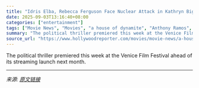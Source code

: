 ```yaml
---
title: "Idris Elba, Rebecca Ferguson Face Nuclear Attack in Kathryn Bigelow’s ‘A House of Dynamite’ Trailer"
date: 2025-09-03T13:16:40+08:00
categories: ["entertainment"]
tags: ["Movie News", "Movies", "a house of dynamite", "Anthony Ramos", "Greta Lee", "Idris Elba", "Jason Clarke", "Kathryn Bigelow", "Netflix", "Noah Oppenheim", "Rebecca Ferguson", "trailer", "Venice Film Festival"]
summary: "The political thriller premiered this week at the Venice Film Festival ahead of its streaming launch next month."
source_url: "https://www.hollywoodreporter.com/movies/movie-news/a-house-of-dynamite-trailer-kathryn-bigelow-netflix-1236359828/"
---
```


The political thriller premiered this week at the Venice Film Festival ahead of its streaming launch next month.

---

*来源: [原文链接](https://www.hollywoodreporter.com/movies/movie-news/a-house-of-dynamite-trailer-kathryn-bigelow-netflix-1236359828/)*
